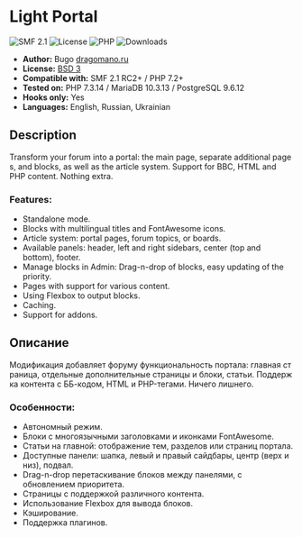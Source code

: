 # Light Portal
![SMF 2.1](https://img.shields.io/badge/SMF-2.1-ed6033.svg?style=flat)
![License](https://img.shields.io/github/license/dragomano/light-portal)
![PHP](https://img.shields.io/badge/PHP-^7.2-blue.svg?style=flat)
![Downloads](https://img.shields.io/github/downloads/dragomano/light-portal/total)

* **Author:** Bugo [dragomano.ru](https://dragomano.ru/mods/light-portal)
* **License:** [BSD 3](https://github.com/dragomano/Light-Portal/blob/master/LICENSE)
* **Compatible with:** SMF 2.1 RC2+ / PHP 7.2+
* **Tested on:** PHP 7.3.14 / MariaDB 10.3.13 / PostgreSQL 9.6.12
* **Hooks only:** Yes
* **Languages:** English, Russian, Ukrainian

## Description
Transform your forum into a portal: the main page, separate additional pages, and blocks, as well as the article system. Support for BBC, HTML and PHP content. Nothing extra.

### Features:
* Standalone mode.
* Blocks with multilingual titles and FontAwesome icons.
* Article system: portal pages, forum topics, or boards.
* Available panels: header, left and right sidebars, center (top and bottom), footer.
* Manage blocks in Admin: Drag-n-drop of blocks, easy updating of the priority.
* Pages with support for various content.
* Using Flexbox to output blocks.
* Caching.
* Support for addons.

## Описание
Модификация добавляет форуму функциональность портала: главная страница, отдельные дополнительные страницы и блоки, статьи. Поддержка контента с ББ-кодом, HTML и PHP-тегами. Ничего лишнего.

### Особенности:
* Автономный режим.
* Блоки с многоязычными заголовками и иконками FontAwesome.
* Статьи на главной: отображение тем, разделов или страниц портала.
* Доступные панели: шапка, левый и правый сайдбары, центр (верх и низ), подвал.
* Drag-n-drop перетаскивание блоков между панелями, с обновлением приоритета.
* Страницы с поддержкой различного контента.
* Использование Flexbox для вывода блоков.
* Кэширование.
* Поддержка плагинов.